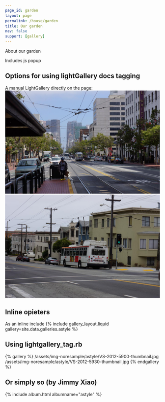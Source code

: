 ```yaml
---
page_id: garden
layout: page
permalink: /house/garden
title: Our garden
nav: false
support: [gallery]
---
```


About our garden

Includes js popup

<h2>Options for using lightGallery docs tagging</h2>
A manual LightGallery directly on the page:

  <div id="thegallery">
    <a href="/assets/img-noresample/astyle/VS-2012-5900-thumbnail.jpg"
data-lg-size="150-500" data-sub-html="Photo 1 by EJB" >
        <img alt="img1" src="/assets/img-noresample/astyle/VS-2012-5900-thumbnail.jpg" />
    </a>
    <a href="/assets/img-noresample/astyle/VS-2012-5930-thumbnail.jpg"
data-lg-size="150-500" data-sub-html="Photo 2 by EJB" >
        <img alt="img2" src="/assets/img-noresample/astyle/VS-2012-5930-thumbnail.jpg" />
    </a>
</div>

<script>
  lightGallery(document.getElementById("thegallery"), {
    speed: 500,
    plugins: [lgZoom, lgThumbnail],
    thumbnails: true,
    thumbWidth: 60,
    thumbHeight: "40px",
    thumbMargin: 4,
  });
</script>
<!-- end of manual lg block -->

<h2>Inline opieters</h2>
As an inline include
{% include gallery_layout.liquid gallery=site.data.galleries.astyle %}

<h2>Using lightgallery_tag.rb</h2>
{% gallery %}
  /assets/img-noresample/astyle/VS-2012-5900-thumbnail.jpg
  /assets/img-noresample/astyle/VS-2012-5930-thumbnail.jpg
{% endgallery %}
<!-- lightgallery_tag.rb auto thumbs -->

<h2>Or simply so (by Jimmy Xiao)</h2>
{% include album.html albumname="astyle" %}
